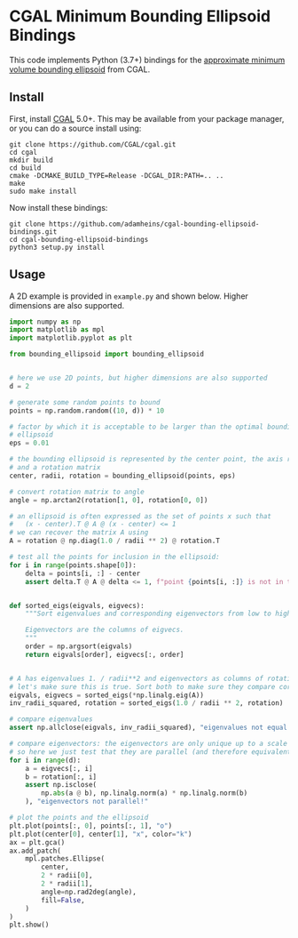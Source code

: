 # CGAL Minimum Bounding Ellipsoid Bindings

This code implements Python (3.7+) bindings for the [approximate minimum volume
bounding
ellipsoid](https://doc.cgal.org/latest/Bounding_volumes/classCGAL_1_1Approximate__min__ellipsoid__d.html)
from CGAL.

## Install

First, install [CGAL](https://github.com/CGAL/cgal) 5.0+. This may be available
from your package manager, or you can do a source install using:
```
git clone https://github.com/CGAL/cgal.git
cd cgal
mkdir build
cd build
cmake -DCMAKE_BUILD_TYPE=Release -DCGAL_DIR:PATH=.. ..
make
sudo make install
```

Now install these bindings:
```
git clone https://github.com/adamheins/cgal-bounding-ellipsoid-bindings.git
cd cgal-bounding-ellipsoid-bindings
python3 setup.py install
```

## Usage
A 2D example is provided in `example.py` and shown below. Higher dimensions are
also supported.
```python
import numpy as np
import matplotlib as mpl
import matplotlib.pyplot as plt

from bounding_ellipsoid import bounding_ellipsoid


# here we use 2D points, but higher dimensions are also supported
d = 2

# generate some random points to bound
points = np.random.random((10, d)) * 10

# factor by which it is acceptable to be larger than the optimal bounding
# ellipsoid
eps = 0.01

# the bounding ellipsoid is represented by the center point, the axis radii,
# and a rotation matrix
center, radii, rotation = bounding_ellipsoid(points, eps)

# convert rotation matrix to angle
angle = np.arctan2(rotation[1, 0], rotation[0, 0])

# an ellipsoid is often expressed as the set of points x such that
#   (x - center).T @ A @ (x - center) <= 1
# we can recover the matrix A using
A = rotation @ np.diag(1.0 / radii ** 2) @ rotation.T

# test all the points for inclusion in the ellipsoid:
for i in range(points.shape[0]):
    delta = points[i, :] - center
    assert delta.T @ A @ delta <= 1, f"point {points[i, :]} is not in the ellipsoid!"


def sorted_eigs(eigvals, eigvecs):
    """Sort eigenvalues and corresponding eigenvectors from low to high.

    Eigenvectors are the columns of eigvecs.
    """
    order = np.argsort(eigvals)
    return eigvals[order], eigvecs[:, order]


# A has eigenvalues 1. / radii**2 and eigenvectors as columns of rotation;
# let's make sure this is true. Sort both to make sure they compare correctly.
eigvals, eigvecs = sorted_eigs(*np.linalg.eig(A))
inv_radii_squared, rotation = sorted_eigs(1.0 / radii ** 2, rotation)

# compare eigenvalues
assert np.allclose(eigvals, inv_radii_squared), "eigenvalues not equal!"

# compare eigenvectors: the eigenvectors are only unique up to a scale factor,
# so here we just test that they are parallel (and therefore equivalent)
for i in range(d):
    a = eigvecs[:, i]
    b = rotation[:, i]
    assert np.isclose(
        np.abs(a @ b), np.linalg.norm(a) * np.linalg.norm(b)
    ), "eigenvectors not parallel!"

# plot the points and the ellipsoid
plt.plot(points[:, 0], points[:, 1], "o")
plt.plot(center[0], center[1], "x", color="k")
ax = plt.gca()
ax.add_patch(
    mpl.patches.Ellipse(
        center,
        2 * radii[0],
        2 * radii[1],
        angle=np.rad2deg(angle),
        fill=False,
    )
)
plt.show()
```

